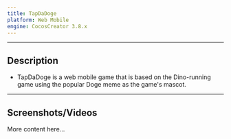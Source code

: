 ```yaml
---
title: TapDaDoge
platform: Web Mobile
engine: CocosCreator 3.8.x
---
```


---

## Description

- TapDaDoge is a web mobile game that is based on the Dino-running game using the popular Doge meme as the game's mascot.

---

## Screenshots/Videos

More content here...
